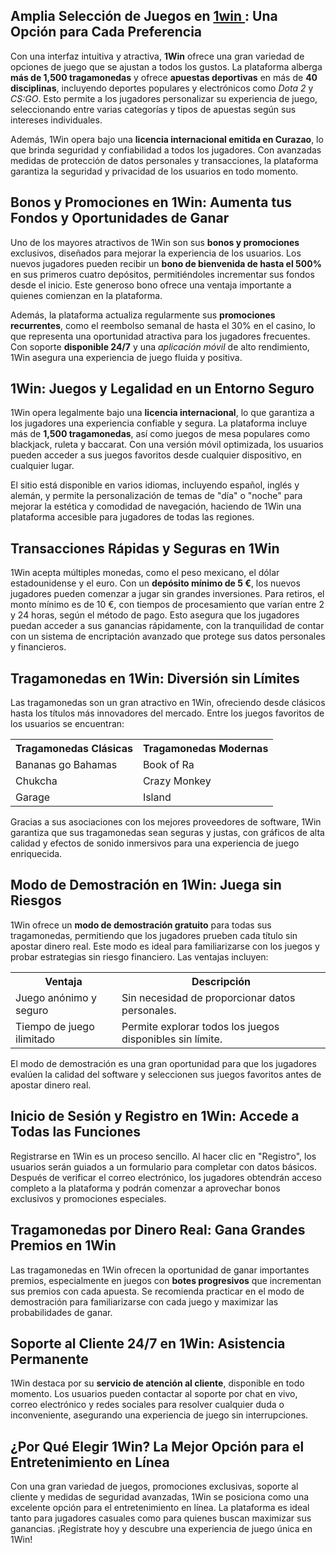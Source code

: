 <h2>Amplia Selección de Juegos en <a href="https://1win1.mxt/">1win </a>: Una Opción para Cada Preferencia</h2>
<p>Con una interfaz intuitiva y atractiva, <strong>1Win</strong> ofrece una gran variedad de opciones de juego que se ajustan a todos los gustos. La plataforma alberga <strong>más de 1,500 tragamonedas</strong> y ofrece <strong>apuestas deportivas</strong> en más de <strong>40 disciplinas</strong>, incluyendo deportes populares y electrónicos como <em>Dota 2</em> y <em>CS:GO</em>. Esto permite a los jugadores personalizar su experiencia de juego, seleccionando entre varias categorías y tipos de apuestas según sus intereses individuales.</p>
<p>Además, 1Win opera bajo una <strong>licencia internacional emitida en Curazao</strong>, lo que brinda seguridad y confiabilidad a todos los jugadores. Con avanzadas medidas de protección de datos personales y transacciones, la plataforma garantiza la seguridad y privacidad de los usuarios en todo momento.</p>

<h2>Bonos y Promociones en 1Win: Aumenta tus Fondos y Oportunidades de Ganar</h2>
<p>Uno de los mayores atractivos de 1Win son sus <strong>bonos y promociones</strong> exclusivos, diseñados para mejorar la experiencia de los usuarios. Los nuevos jugadores pueden recibir un <strong>bono de bienvenida de hasta el 500%</strong> en sus primeros cuatro depósitos, permitiéndoles incrementar sus fondos desde el inicio. Este generoso bono ofrece una ventaja importante a quienes comienzan en la plataforma.</p>
<p>Además, la plataforma actualiza regularmente sus <strong>promociones recurrentes</strong>, como el reembolso semanal de hasta el 30% en el casino, lo que representa una oportunidad atractiva para los jugadores frecuentes. Con soporte <strong>disponible 24/7</strong> y una <em>aplicación móvil</em> de alto rendimiento, 1Win asegura una experiencia de juego fluida y positiva.</p>

<h2>1Win: Juegos y Legalidad en un Entorno Seguro</h2>
<p>1Win opera legalmente bajo una <strong>licencia internacional</strong>, lo que garantiza a los jugadores una experiencia confiable y segura. La plataforma incluye más de <strong>1,500 tragamonedas</strong>, así como juegos de mesa populares como blackjack, ruleta y baccarat. Con una versión móvil optimizada, los usuarios pueden acceder a sus juegos favoritos desde cualquier dispositivo, en cualquier lugar.</p>
<p>El sitio está disponible en varios idiomas, incluyendo español, inglés y alemán, y permite la personalización de temas de "día" o "noche" para mejorar la estética y comodidad de navegación, haciendo de 1Win una plataforma accesible para jugadores de todas las regiones.</p>

<h2>Transacciones Rápidas y Seguras en 1Win</h2>
<p>1Win acepta múltiples monedas, como el peso mexicano, el dólar estadounidense y el euro. Con un <strong>depósito mínimo de 5 €</strong>, los nuevos jugadores pueden comenzar a jugar sin grandes inversiones. Para retiros, el monto mínimo es de 10 €, con tiempos de procesamiento que varían entre 2 y 24 horas, según el método de pago. Esto asegura que los jugadores puedan acceder a sus ganancias rápidamente, con la tranquilidad de contar con un sistema de encriptación avanzado que protege sus datos personales y financieros.</p>

<h2>Tragamonedas en 1Win: Diversión sin Límites</h2>
<p>Las tragamonedas son un gran atractivo en 1Win, ofreciendo desde clásicos hasta los títulos más innovadores del mercado. Entre los juegos favoritos de los usuarios se encuentran:</p>
<table>
    <tr>
        <th>Tragamonedas Clásicas</th>
        <th>Tragamonedas Modernas</th>
    </tr>
    <tr>
        <td>Bananas go Bahamas</td>
        <td>Book of Ra</td>
    </tr>
    <tr>
        <td>Chukcha</td>
        <td>Crazy Monkey</td>
    </tr>
    <tr>
        <td>Garage</td>
        <td>Island</td>
    </tr>
</table>
<p>Gracias a sus asociaciones con los mejores proveedores de software, 1Win garantiza que sus tragamonedas sean seguras y justas, con gráficos de alta calidad y efectos de sonido inmersivos para una experiencia de juego enriquecida.</p>

<h2>Modo de Demostración en 1Win: Juega sin Riesgos</h2>
<p>1Win ofrece un <strong>modo de demostración gratuito</strong> para todas sus tragamonedas, permitiendo que los jugadores prueben cada título sin apostar dinero real. Este modo es ideal para familiarizarse con los juegos y probar estrategias sin riesgo financiero. Las ventajas incluyen:</p>
<table>
    <tr>
        <th>Ventaja</th>
        <th>Descripción</th>
    </tr>
    <tr>
        <td>Juego anónimo y seguro</td>
        <td>Sin necesidad de proporcionar datos personales.</td>
    </tr>
    <tr>
        <td>Tiempo de juego ilimitado</td>
        <td>Permite explorar todos los juegos disponibles sin límite.</td>
    </tr>
</table>
<p>El modo de demostración es una gran oportunidad para que los jugadores evalúen la calidad del software y seleccionen sus juegos favoritos antes de apostar dinero real.</p>

<h2>Inicio de Sesión y Registro en 1Win: Accede a Todas las Funciones</h2>
<p>Registrarse en 1Win es un proceso sencillo. Al hacer clic en "Registro", los usuarios serán guiados a un formulario para completar con datos básicos. Después de verificar el correo electrónico, los jugadores obtendrán acceso completo a la plataforma y podrán comenzar a aprovechar bonos exclusivos y promociones especiales.</p>

<h2>Tragamonedas por Dinero Real: Gana Grandes Premios en 1Win</h2>
<p>Las tragamonedas en 1Win ofrecen la oportunidad de ganar importantes premios, especialmente en juegos con <strong>botes progresivos</strong> que incrementan sus premios con cada apuesta. Se recomienda practicar en el modo de demostración para familiarizarse con cada juego y maximizar las probabilidades de ganar.</p>

<h2>Soporte al Cliente 24/7 en 1Win: Asistencia Permanente</h2>
<p>1Win destaca por su <strong>servicio de atención al cliente</strong>, disponible en todo momento. Los usuarios pueden contactar al soporte por chat en vivo, correo electrónico y redes sociales para resolver cualquier duda o inconveniente, asegurando una experiencia de juego sin interrupciones.</p>

<h2>¿Por Qué Elegir 1Win? La Mejor Opción para el Entretenimiento en Línea</h2>
<p>Con una gran variedad de juegos, promociones exclusivas, soporte al cliente y medidas de seguridad avanzadas, 1Win se posiciona como una excelente opción para el entretenimiento en línea. La plataforma es ideal tanto para jugadores casuales como para quienes buscan maximizar sus ganancias. ¡Regístrate hoy y descubre una experiencia de juego única en 1Win!</p>
